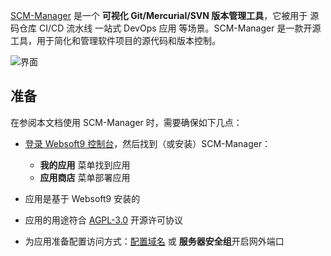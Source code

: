 [SCM-Manager](https://scm-manager.org) 是一个 **可视化  Git/Mercurial/SVN 版本管理工具**，它被用于 源码仓库 CI/CD 流水线 一站式 DevOps 应用  等场景。SCM-Manager 是一款开源工具，用于简化和管理软件项目的源代码和版本控制。


![界面](https://libs.websoft9.com/Websoft9/DocsPicture/zh/scmmanager/scmmanager-gui-websoft9.png)


## 准备

在参阅本文档使用 SCM-Manager 时，需要确保如下几点：

- [登录 Websoft9 控制台](./login-console)，然后找到（或安装）SCM-Manager：
  - **我的应用** 菜单找到应用 
  - **应用商店** 菜单部署应用

- 应用是基于 Websoft9 安装的


- 应用的用途符合 [AGPL-3.0](https://opensource.org/licenses/AGPL-3.0) 开源许可协议


- 为应用准备配置访问方式：[配置域名](./domain-set) 或 **服务器安全组**开启网外端口
